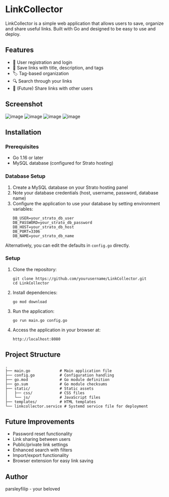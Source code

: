 # LinkCollector

LinkCollector is a simple web application that allows users to save, organize and share useful links. Built with Go and designed to be easy to use and deploy.

## Features

- 🔐 User registration and login
- 🔗 Save links with title, description, and tags
- 🏷️ Tag-based organization
- 🔍 Search through your links
- 👥 (Future) Share links with other users

## Screenshot

![image](https://github.com/user-attachments/assets/40ad3fff-b065-43d4-88f0-c487f910198c)
![image](https://github.com/user-attachments/assets/819de5a4-e5fc-43cd-b2a7-873a99d1b650)
![image](https://github.com/user-attachments/assets/8a483e89-27b7-460f-8fd3-4061919265bd)
![image](https://github.com/user-attachments/assets/135c8514-8892-4d30-b519-3aa17d38b090)



## Installation

### Prerequisites

- Go 1.16 or later
- MySQL database (configured for Strato hosting)

### Database Setup

1. Create a MySQL database on your Strato hosting panel
2. Note your database credentials (host, username, password, database name)
3. Configure the application to use your database by setting environment variables:
   ```
   DB_USER=your_strato_db_user
   DB_PASSWORD=your_strato_db_password
   DB_HOST=your_strato_db_host
   DB_PORT=3306
   DB_NAME=your_strato_db_name
   ```

Alternatively, you can edit the defaults in `config.go` directly.

### Setup

1. Clone the repository:
   ```
   git clone https://github.com/yourusername/LinkCollector.git
   cd LinkCollector
   ```

2. Install dependencies:
   ```
   go mod download
   ```

3. Run the application:
   ```
   go run main.go config.go
   ```

4. Access the application in your browser at:
   ```
   http://localhost:8080
   ```


## Project Structure

```
.
├── main.go             # Main application file
├── config.go           # Configuration handling
├── go.mod              # Go module definition
├── go.sum              # Go module checksums
├── static/             # Static assets
│   ├── css/            # CSS files
│   └── js/             # JavaScript files
├── templates/          # HTML templates
└── linkcollector.service # Systemd service file for deployment
```

## Future Improvements

- Password reset functionality
- Link sharing between users
- Public/private link settings
- Enhanced search with filters
- Import/export functionality
- Browser extension for easy link saving


## Author

parsleyfilip - your beloved
